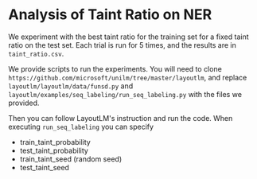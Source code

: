 # Analysis of Taint Ratio on NER

We experiment with the best taint ratio for the training set for a fixed taint ratio on the test set. Each trial is run for 5 times, and the results are in `taint_ratio.csv`.

We provide scripts to run the experiments. You will need to clone `https://github.com/microsoft/unilm/tree/master/layoutlm`, 
and replace `layoutlm/layoutlm/data/funsd.py` and `layoutlm/examples/seq_labeling/run_seq_labeling.py` with the files we provided.

Then you can follow LayoutLM's instruction and run the code. When executing `run_seq_labeling` you can specify 
- train_taint_probability 
- test_taint_probability
- train_taint_seed (random seed)
- test_taint_seed
